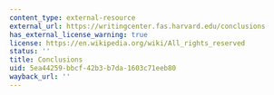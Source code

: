 ```yaml
---
content_type: external-resource
external_url: https://writingcenter.fas.harvard.edu/conclusions
has_external_license_warning: true
license: https://en.wikipedia.org/wiki/All_rights_reserved
status: ''
title: Conclusions
uid: 5ea44259-bbcf-42b3-b7da-1603c71eeb80
wayback_url: ''
---
```

